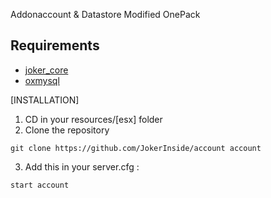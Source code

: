Addonaccount & Datastore Modified OnePack

## Requirements
- [joker_core](https://github.com/JokerInside/joker_core)
- [oxmysql](https://github.com/overextended/oxmysql)


[INSTALLATION]

1) CD in your resources/[esx] folder
2) Clone the repository
```
git clone https://github.com/JokerInside/account account
```
3) Add this in your server.cfg :

```
start account
```
